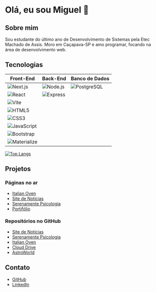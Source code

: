 # Olá, eu sou Miguel 👋

## Sobre mim
Sou estudante do último ano de Desenvolvimento de Sistemas pela Etec Machado de Assis. Moro em Caçapava-SP e amo programar, focando na área de desenvolvimento web. 

## Tecnologias
| Front-End | Back-End | Banco de Dados |
|-----------|----------|----------------|
| ![Next.js](https://img.shields.io/badge/Next.js-000000?style=for-the-badge&logo=next.js&logoColor=white) | ![Node.js](https://img.shields.io/badge/Node.js-339933?style=for-the-badge&logo=node.js&logoColor=white) | ![PostgreSQL](https://img.shields.io/badge/PostgreSQL-336791?style=for-the-badge&logo=postgresql&logoColor=white) |
| ![React](https://img.shields.io/badge/React-61DAFB?style=for-the-badge&logo=react&logoColor=black) | ![Express](https://img.shields.io/badge/Express-000000?style=for-the-badge&logo=express&logoColor=white) |  |
| ![Vite](https://img.shields.io/badge/Vite-646CFF?style=for-the-badge&logo=vite&logoColor=white) |  |  |
| ![HTML5](https://img.shields.io/badge/HTML5-E34F26?style=for-the-badge&logo=html5&logoColor=white) |  |  |
| ![CSS3](https://img.shields.io/badge/CSS3-1572B6?style=for-the-badge&logo=css3&logoColor=white) |  |  |
| ![JavaScript](https://img.shields.io/badge/JavaScript-F7DF1E?style=for-the-badge&logo=javascript&logoColor=black) |  |  |
| ![Bootstrap](https://img.shields.io/badge/Bootstrap-563D7C?style=for-the-badge&logo=bootstrap&logoColor=white) |  |  |
| ![Materialize](https://img.shields.io/badge/Materialize-1B3C74?style=for-the-badge&logo=materialize&logoColor=white) |  |  |

[![Top Langs](https://github-readme-stats.vercel.app/api/top-langs/?username=MiguelAssis0&layout=donut)](https://github.com/MiguelAssis0/github-readme-stats) <br/>


## Projetos
### Páginas no ar
- [Italian Oven](https://italianoven.vercel.app)
- [Site de Notícias](https://site-de-noticias-alpha.vercel.app)
- [Serenamente Psicologia](https://serenamente-psicologia.vercel.app)
- [Portifólio](https://portifolio-alpha-ochre.vercel.app)

### Repositórios no GitHub
- [Site de Notícias](https://github.com/MiguelAssis0/Site-de-noticias)
- [Serenamente Psicologia](https://github.com/MiguelAssis0/serenamente-psicologia)
- [Italian Oven](https://github.com/MiguelAssis0/ItalianOven)
- [Cloud Drive](https://github.com/MiguelAssis0/cloudDrive)
- [AstroWorld](https://github.com/MiguelAssis0/AstroWorld)

## Contato
- [GitHub](https://github.com/MiguelAssis0)
- [LinkedIn](https://www.linkedin.com/in/miguel-anjos-dev/)

